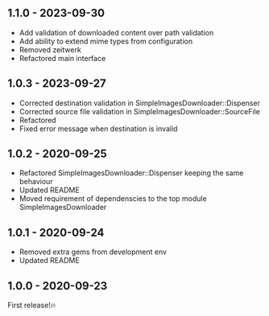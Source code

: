 ## 1.1.0 - 2023-09-30
- Add validation of downloaded content over path validation
- Add ability to extend mime types from configuration
- Removed zeitwerk
- Refactored main interface

## 1.0.3 - 2023-09-27
- Corrected destination validation in SimpleImagesDownloader::Dispenser
- Corrected source file validation in SimpleImagesDownloader::SourceFile
- Refactored
- Fixed error message when destination is invalid

## 1.0.2 - 2020-09-25
- Refactored SimpleImagesDownloader::Dispenser keeping the same behaviour
- Updated README
- Moved requirement of dependenscies to the top module SimpleImagesDownloader

## 1.0.1 - 2020-09-24
- Removed extra gems from development env
- Updated README

## 1.0.0 - 2020-09-23

First release!🔥
